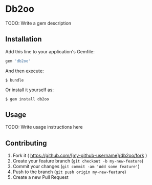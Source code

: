 # Db2oo

TODO: Write a gem description

## Installation

Add this line to your application's Gemfile:

```ruby
gem 'db2oo'
```

And then execute:

    $ bundle

Or install it yourself as:

    $ gem install db2oo

## Usage

TODO: Write usage instructions here

## Contributing

1. Fork it ( https://github.com/[my-github-username]/db2oo/fork )
2. Create your feature branch (`git checkout -b my-new-feature`)
3. Commit your changes (`git commit -am 'Add some feature'`)
4. Push to the branch (`git push origin my-new-feature`)
5. Create a new Pull Request
